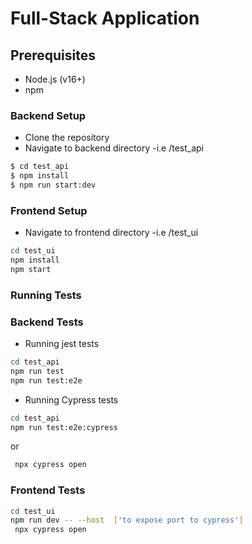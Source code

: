 # Full-Stack Application
## Prerequisites

 - Node.js (v16+)
 - npm

### Backend Setup

 - Clone the repository
 - Navigate to backend directory -i.e /test_api

```bash
$ cd test_api
$ npm install
$ npm run start:dev
```
### Frontend Setup 

 - Navigate to frontend directory -i.e /test_ui

```bash
cd test_ui
npm install
npm start
```

### Running Tests
### Backend Tests
  - Running jest tests
```bash
cd test_api
npm run test
npm run test:e2e
```

- Running Cypress tests
```bash
cd test_api
npm run test:e2e:cypress
```
or 
```bash
 npx cypress open
```


### Frontend Tests
```bash
cd test_ui
npm run dev -- --host  ['to expose port to cypress']
 npx cypress open
 ```

